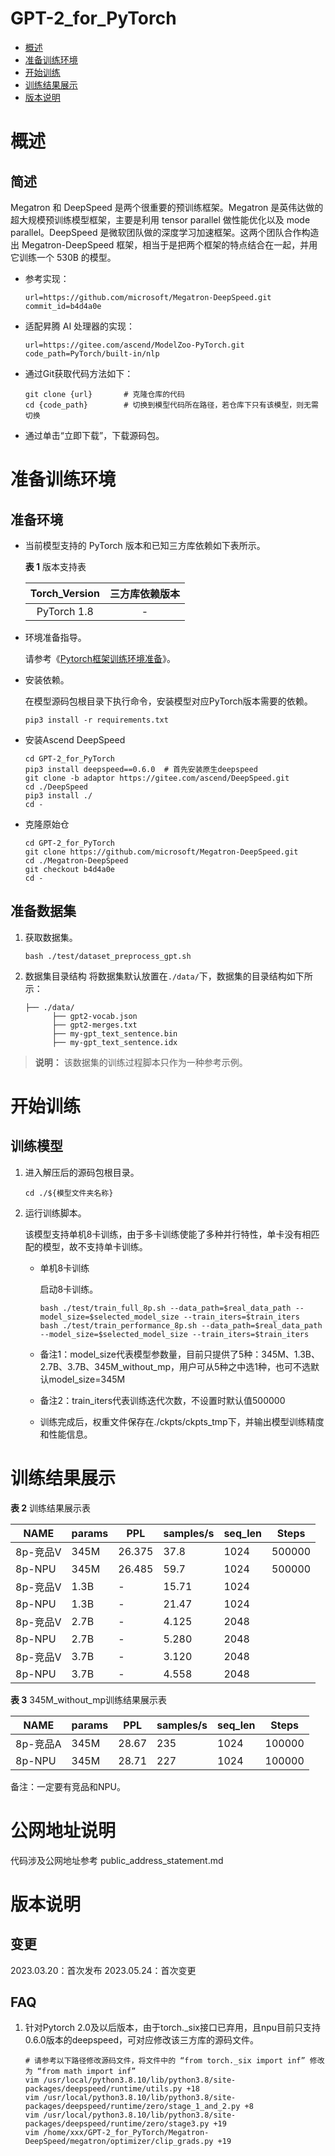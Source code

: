 # GPT-2_for_PyTorch

-   [概述](概述.md)
-   [准备训练环境](准备训练环境.md)
-   [开始训练](开始训练.md)
-   [训练结果展示](训练结果展示.md)
-   [版本说明](版本说明.md)


# 概述

## 简述

Megatron 和 DeepSpeed 是两个很重要的预训练框架。Megatron 是英伟达做的超大规模预训练模型框架，主要是利用 tensor parallel 做性能优化以及 mode parallel。DeepSpeed 是微软团队做的深度学习加速框架。这两个团队合作构造出 Megatron-DeepSpeed  框架，相当于是把两个框架的特点结合在一起，并用它训练一个 530B 的模型。

- 参考实现：

  ```
  url=https://github.com/microsoft/Megatron-DeepSpeed.git
  commit_id=b4d4a0e
  ```

- 适配昇腾 AI 处理器的实现：

  ```
  url=https://gitee.com/ascend/ModelZoo-PyTorch.git
  code_path=PyTorch/built-in/nlp
  ```
  
- 通过Git获取代码方法如下：

  ```
  git clone {url}       # 克隆仓库的代码
  cd {code_path}        # 切换到模型代码所在路径，若仓库下只有该模型，则无需切换
  ```
  
- 通过单击“立即下载”，下载源码包。

# 准备训练环境

## 准备环境

- 当前模型支持的 PyTorch 版本和已知三方库依赖如下表所示。

  **表 1**  版本支持表

  | Torch_Version      | 三方库依赖版本                                 |
  | :--------: | :----------------------------------------------------------: |
  | PyTorch 1.8 | - |
  
- 环境准备指导。

  请参考《[Pytorch框架训练环境准备](https://www.hiascend.com/document/detail/zh/ModelZoo/pytorchframework/ptes)》。
  
- 安装依赖。

  在模型源码包根目录下执行命令，安装模型对应PyTorch版本需要的依赖。
  ```
  pip3 install -r requirements.txt
  ```


- 安装Ascend DeepSpeed 
  
  ```
  cd GPT-2_for_PyTorch
  pip3 install deepspeed==0.6.0  # 首先安装原生deepspeed
  git clone -b adaptor https://gitee.com/ascend/DeepSpeed.git
  cd ./DeepSpeed
  pip3 install ./
  cd -
  ```


- 克隆原始仓

  ```
  cd GPT-2_for_PyTorch
  git clone https://github.com/microsoft/Megatron-DeepSpeed.git
  cd ./Megatron-DeepSpeed
  git checkout b4d4a0e
  cd -
  ```

## 准备数据集

1. 获取数据集。

    ```bash ./test/dataset_preprocess_gpt.sh```

2. 数据集目录结构
   将数据集默认放置在```./data/```下，数据集的目录结构如下所示：

   ```
   ├── ./data/
         ├── gpt2-vocab.json         
         ├── gpt2-merges.txt
         ├── my-gpt_text_sentence.bin
         ├── my-gpt_text_sentence.idx
   ```

> **说明：** 
>该数据集的训练过程脚本只作为一种参考示例。


# 开始训练

## 训练模型

1. 进入解压后的源码包根目录。

   ```
   cd ./${模型文件夹名称} 
   ```

2. 运行训练脚本。

   该模型支持单机8卡训练，由于多卡训练使能了多种并行特性，单卡没有相匹配的模型，故不支持单卡训练。

   - 单机8卡训练

     启动8卡训练。

     ```
     bash ./test/train_full_8p.sh --data_path=$real_data_path --model_size=$selected_model_size --train_iters=$train_iters
     bash ./test/train_performance_8p.sh --data_path=$real_data_path --model_size=$selected_model_size --train_iters=$train_iters
     ```
   - 备注1：model_size代表模型参数量，目前只提供了5种：345M、1.3B、2.7B、3.7B、345M_without_mp，用户可从5种之中选1种，也可不选默认model_size=345M
   - 备注2：train_iters代表训练迭代次数，不设置时默认值500000
   - 训练完成后，权重文件保存在./ckpts/ckpts_tmp下，并输出模型训练精度和性能信息。

# 训练结果展示

**表 2**  训练结果展示表

| NAME     | params |  PPL  | samples/s | seq_len | Steps     |
| -------  | -----  | -----  |------- | ----- | ------    |
| 8p-竞品V  | 345M  | 26.375  |   37.8 | 1024 | 500000    |
| 8p-NPU   | 345M | 26.485 |   59.7  | 1024 | 500000    |
| 8p-竞品V  | 1.3B  | - |  15.71 | 1024 |
| 8p-NPU   | 1.3B  | - |  21.47  | 1024 |
| 8p-竞品V  | 2.7B  | - |   4.125 | 2048 |
| 8p-NPU   | 2.7B  | - |   5.280  | 2048 |
| 8p-竞品V  | 3.7B  | - |   3.120 | 2048 |
| 8p-NPU   | 3.7B  | - |   4.558  | 2048 |

**表 3**  345M_without_mp训练结果展示表

| NAME     | params | PPL    | samples/s | seq_len | Steps     |
| -------  | -----  | -----  |------- | ----- | ------    |
| 8p-竞品A  | 345M  | 28.67 |   235 | 1024 | 100000    |
| 8p-NPU   | 345M  | 28.71 |   227  | 1024 | 100000    |

备注：一定要有竞品和NPU。

# 公网地址说明

代码涉及公网地址参考 public_address_statement.md

# 版本说明

## 变更

2023.03.20：首次发布
2023.05.24：首次变更

## FAQ

1. 针对Pytorch 2.0及以后版本，由于torch._six接口已弃用，且npu目前只支持0.6.0版本的deepspeed，可对应修改该三方库的源码文件。

   ```
   # 请参考以下路径修改源码文件，将文件中的 “from torch._six import inf” 修改为 “from math import inf”
   vim /usr/local/python3.8.10/lib/python3.8/site-packages/deepspeed/runtime/utils.py +18
   vim /usr/local/python3.8.10/lib/python3.8/site-packages/deepspeed/runtime/zero/stage_1_and_2.py +8
   vim /usr/local/python3.8.10/lib/python3.8/site-packages/deepspeed/runtime/zero/stage3.py +19
   vim /home/xxx/GPT-2_for_PyTorch/Megatron-DeepSpeed/megatron/optimizer/clip_grads.py +19
   ```